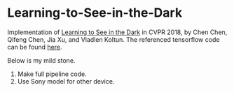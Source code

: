 # Learning-to-See-in-the-Dark

Implementation of [Learning to See in the Dark](http://cchen156.web.engr.illinois.edu/paper/18CVPR_SID.pdf) in CVPR 2018, by Chen Chen, Qifeng Chen, Jia Xu, and Vladlen Koltun.
The referenced tensorflow code can be found [here](https://github.com/cchen156/Learning-to-See-in-the-Dark).

Below is my mild stone.
1. Make full pipeline code.
2. Use Sony model for other device.
